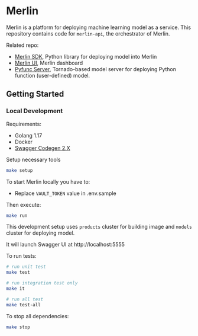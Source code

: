 # Merlin

Merlin is a platform for deploying machine learning model as a service.
This repository contains code for `merlin-api`, the orchestrator of Merlin.

Related repo:

- [Merlin SDK](./merlin/merlin-sdk), Python library for deploying model into Merlin
- [Merlin UI](./merlin-ui), Merlin dashboard
- [Pyfunc Server](./pyfunc-server), Tornado-based model server for deploying Python function (user-defined) model.

## Getting Started

### Local Development

Requirements:

- Golang 1.17
- Docker
- [Swagger Codegen 2.X](https://github.com/swagger-api/swagger-codegen)

Setup necessary tools

```bash
make setup
```

To start Merlin locally you have to:

- Replace `VAULT_TOKEN` value in .env.sample

Then execute:

```bash
make run
```

This development setup uses `products` cluster for building image and `models` cluster for deploying model.

It will launch Swagger UI at http://localhost:5555

To run tests:

```bash
# run unit test
make test

# run integration test only
make it

# run all test
make test-all
```

To stop all dependencies:

```bash
make stop
```
